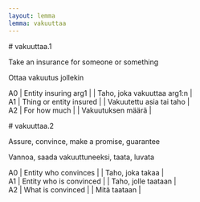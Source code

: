 ```yaml
---
layout: lemma
lemma: vakuuttaa
---
```


<div class="sense">
# <span class="sensename">vakuuttaa.1</span>

<span class="description">Take an insurance for someone or something</span>

<span class="description">Ottaa vakuutus jollekin</span>

A0 | Entity insuring arg1 |   | Taho, joka vakuuttaa arg1:n |  
A1 | Thing or entity insured |   | Vakuutettu asia tai taho |  
A2 | For how much |   | Vakuutuksen määrä |  

</div>

<div class="sense">
# <span class="sensename">vakuuttaa.2</span>

<span class="description">Assure, convince, make a promise, guarantee</span>



<span class="description">Vannoa, saada vakuuttuneeksi, taata, luvata</span>

A0 | Entity who convinces |   | Taho, joka takaa |  
A1 | Entity who is convinced |   | Taho, jolle taataan |  
A2 | What is convinced |   | Mitä taataan |  

</div>

